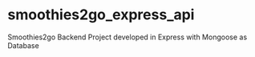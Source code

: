 # smoothies2go_express_api
Smoothies2go Backend Project developed in Express with Mongoose as Database
